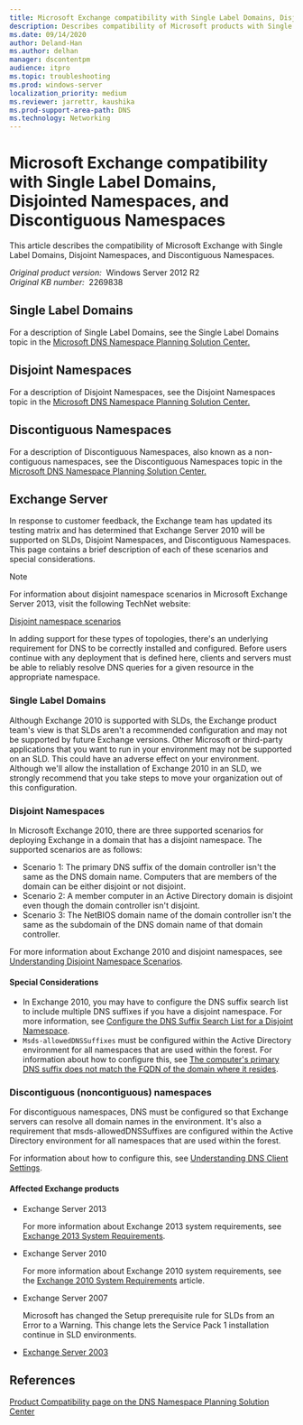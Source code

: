 ```yaml
---
title: Microsoft Exchange compatibility with Single Label Domains, Disjointed Namespaces, and Discontiguous Namespaces
description: Describes compatibility of Microsoft products with Single Label Domains, Disjoint Namespaces, and Discontiguous Namespaces.
ms.date: 09/14/2020
author: Deland-Han
ms.author: delhan
manager: dscontentpm
audience: itpro
ms.topic: troubleshooting
ms.prod: windows-server
localization_priority: medium
ms.reviewer: jarrettr, kaushika
ms.prod-support-area-path: DNS
ms.technology: Networking
---
```

# Microsoft Exchange compatibility with Single Label Domains, Disjointed Namespaces, and Discontiguous Namespaces

This article describes the compatibility of Microsoft Exchange with Single Label Domains, Disjoint Namespaces, and Discontiguous Namespaces.

_Original product version:_ &nbsp;Windows Server 2012 R2  
_Original KB number:_ &nbsp;2269838

## Single Label Domains

For a description of Single Label Domains, see the Single Label Domains topic in the [Microsoft DNS Namespace Planning Solution Center.](/troubleshoot/windows-server/networking/dns-namespace-design)

## Disjoint Namespaces

For a description of Disjoint Namespaces, see the Disjoint Namespaces topic in the [Microsoft DNS Namespace Planning Solution Center.](/troubleshoot/windows-server/networking/dns-namespace-design)

## Discontiguous Namespaces

For a description of Discontiguous Namespaces, also known as a non-contiguous namespaces, see the Discontiguous Namespaces topic in the [Microsoft DNS Namespace Planning Solution Center.](/troubleshoot/windows-server/networking/dns-namespace-design)

## Exchange Server

In response to customer feedback, the Exchange team has updated its testing matrix and has determined that Exchange Server 2010 will be supported on SLDs, Disjoint Namespaces, and Discontiguous Namespaces. This page contains a brief description of each of these scenarios and special considerations.

> [!NOTE]
> For information about disjoint namespace scenarios in Microsoft Exchange Server 2013, visit the following TechNet website:

[Disjoint namespace scenarios](/exchange/disjoint-namespace-scenarios-exchange-2013-help)

In adding support for these types of topologies, there's an underlying requirement for DNS to be correctly installed and configured. Before users continue with any deployment that is defined here, clients and servers must be able to reliably resolve DNS queries for a given resource in the appropriate namespace.

### Single Label Domains

Although Exchange 2010 is supported with SLDs, the Exchange product team's view is that SLDs aren't a recommended configuration and may not be supported by future Exchange versions. Other Microsoft or third-party applications that you want to run in your environment may not be supported on an SLD. This could have an adverse effect on your environment. Although we'll allow the installation of Exchange 2010 in an SLD, we strongly recommend that you take steps to move your organization out of this configuration.

### Disjoint Namespaces

In Microsoft Exchange 2010, there are three supported scenarios for deploying Exchange in a domain that has a disjoint namespace. The supported scenarios are as follows:

- Scenario 1: The primary DNS suffix of the domain controller isn't the same as the DNS domain name. Computers that are members of the domain can be either disjoint or not disjoint.
- Scenario 2: A member computer in an Active Directory domain is disjoint even though the domain controller isn't disjoint.
- Scenario 3: The NetBIOS domain name of the domain controller isn't the same as the subdomain of the DNS domain name of that domain controller.

For more information about Exchange 2010 and disjoint namespaces, see [Understanding Disjoint Namespace Scenarios](/previous-versions/exchange-server/exchange-140/bb676377(v=exchg.140)).

#### Special Considerations

- In Exchange 2010, you may have to configure the DNS suffix search list to include multiple DNS suffixes if you have a disjoint namespace. For more information, see [Configure the DNS Suffix Search List for a Disjoint Namespace](/previous-versions/exchange-server/exchange-140/bb847901(v=exchg.140)).
- `Msds-allowedDNSSuffixes` must be configured within the Active Directory environment for all namespaces that are used within the forest. For information about how to configure this, see [The computer's primary DNS suffix does not match the FQDN of the domain where it resides](/previous-versions/office/exchange-server-analyzer/aa998420(v=exchg.80)).

### Discontiguous (noncontiguous) namespaces

For discontiguous namespaces, DNS must be configured so that Exchange servers can resolve all domain names in the environment. It's also a requirement that msds-allowedDNSSuffixes are configured within the Active Directory environment for all namespaces that are used within the forest.

For information about how to configure this, see [Understanding DNS Client Settings](/previous-versions/windows/it-pro/windows-server-2008-R2-and-2008/cc754152(v=ws.11)).

#### Affected Exchange products

- Exchange Server 2013

    For more information about Exchange 2013 system requirements, see [Exchange 2013 System Requirements](/exchange/exchange-2013-system-requirements-exchange-2013-help?).
- Exchange Server 2010

    For more information about Exchange 2010 system requirements, see the [Exchange 2010 System Requirements](/previous-versions/exchange-server/exchange-140/aa996719(v=exchg.140)) article.
- Exchange Server 2007

    Microsoft has changed the Setup prerequisite rule for SLDs from an Error to a Warning. This change lets the Service Pack 1 installation continue in SLD environments.

- [Exchange Server 2003](/previous-versions/tn-archive/bb123872(v=exchg.65))

## References

[Product Compatibility page on the DNS Namespace Planning Solution Center](/troubleshoot/windows-server/networking/dns-namespace-design)
